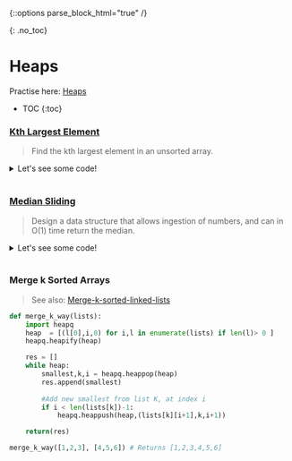 {::options parse_block_html="true" /}

{: .no_toc}
# Heaps
Practise here: [Heaps](https://leetcode.com/list?selectedList=9duvlo7t)

- TOC
{:toc}

### [Kth Largest Element](https://leetcode.com/problems/kth-largest-element-in-an-array/)

> Find the kth largest element in an unsorted array. 

<details><summary markdown="span">Let's see some code!</summary>
```python
    import heapq
    class Solution:
        def findKthLargest(self, nums, k):
            h = []
            for n in nums:
                heapq.heappush(h, -n)
            i = 1
            tmp = None
            while i <= k:
                tmp = -heapq.heappop(h)
                i += 1    
            return tmp
```
And voila it now works
</details>
<BR>

### [Median Sliding](https://leetcode.com/problems/find-median-from-data-stream/)

> Design a data structure that allows ingestion of numbers, and can in O(1) time
> return the median. 

<details><summary markdown="span">Let's see some code!</summary>

```python
import heapq

class MedianFinder:
    # Heaps by default are MinHeaps. Unless you use negation
    def __init__(self):
        self.maxHeap = []
        self.minHeap = []

    def addNum(self, num: int) -> None:
        heapq.heappush(self.maxHeap, -num)
        heapq.heappush(self.minHeap, -heapq.heappop(self.maxHeap))

        if len(self.minHeap) > len(self.maxHeap):
            heapq.heappush(self.maxHeap, -heapq.heappop(self.minHeap))

    def findMedian(self) -> float:
        if len(self.minHeap) == len(self.maxHeap):
            return (-self.maxHeap[0] + self.minHeap[0]) / 2
        else:
            return -self.maxHeap[0]
```
</details>
<BR>

### Merge k Sorted Arrays

> See also: [Merge-k-sorted-linked-lists](https://kanhar.github.io/leetcode/problems/Arrays/LinkedLists.html#merge-k-sorted-lists)

```python
def merge_k_way(lists):
    import heapq
    heap  = [(l[0],i,0) for i,l in enumerate(lists) if len(l)> 0 ]
    heapq.heapify(heap)

    res = []
    while heap:
        smallest,k,i = heapq.heappop(heap)
        res.append(smallest)
        
        #Add new smallest from list K, at index i
        if i < len(lists[k])-1: 
            heapq.heappush(heap,(lists[k][i+1],k,i+1))

    return(res)
```

```python
merge_k_way([1,2,3], [4,5,6]) # Returns [1,2,3,4,5,6]
```